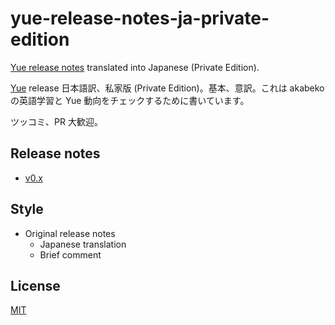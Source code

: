 # yue-release-notes-ja-private-edition

[Yue release notes](https://github.com/yue/yue/releases) translated into Japanese (Private Edition).

[Yue](https://github.com/yue/yue) release 日本語訳、私家版 (Private Edition)。基本、意訳。これは akabeko の英語学習と Yue 動向をチェックするために書いています。

ツッコミ、PR 大歓迎。

## Release notes

* [v0.x](v0.x/index.md)

## Style

* Original release notes
  * Japanese translation
  * Brief comment

## License

[MIT](LICENSE)
